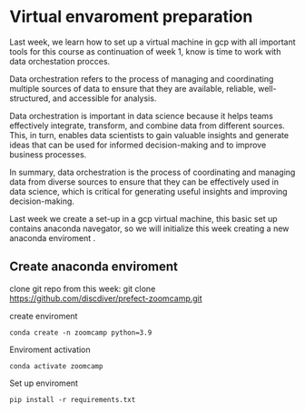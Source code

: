 # Virtual envaroment preparation

Last week, we learn how to set up a virtual machine in gcp with all important tools for this course
as continuation of week 1, know is time to work with data orchestation procces.

Data orchestration refers to the process of managing and coordinating multiple sources of data to ensure that they are available, reliable, well-structured, and accessible for analysis.

Data orchestration is important in data science because it helps teams effectively integrate, transform, and combine data from different sources. This, in turn, enables data scientists to gain valuable insights and generate ideas that can be used for informed decision-making and to improve business processes.

In summary, data orchestration is the process of coordinating and managing data from diverse sources to ensure that they can be effectively used in data science, which is critical for generating useful insights and improving decision-making.

Last week we create a set-up in a gcp virtual machine, this basic set up contains anaconda navegator, so we will initialize this week creating a new anaconda enviroment .

## Create anaconda enviroment 
clone git repo from this week:
git clone https://github.com/discdiver/prefect-zoomcamp.git

create enviroment

    conda create -n zoomcamp python=3.9

Enviroment activation

    conda activate zoomcamp

Set up enviroment

    pip install -r requirements.txt


